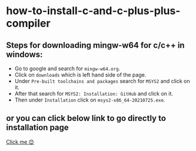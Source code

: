 # how-to-install-c-and-c-plus-plus-compiler

## Steps for downloading mingw-w64 for c/c++ in windows:
+ Go to google and search for ```mingw-w64.org```.
+ Click on ```downloads``` which is left hand side of the page.
+ Under ```Pre-built toolchains and packages``` search for ```MSYS2``` and click on it.
+ After that search for ```MSYS2: Installation: GitHub``` and click on it.
+ Then under ```Installation``` click on ```msys2-x86_64-20210725.exe```.

## or you can click below link to go directly to installation page
<a href = "https://www.msys2.org/">Click me 😊</a>
